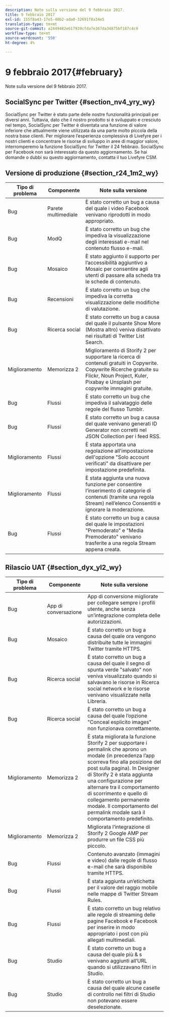 ```yaml
---
description: Note sulla versione del 9 febbraio 2017.
title: 9 febbraio 2017
exl-id: 155f8a43-17e5-40b2-ada0-32691f8a34e5
translation-type: tm+mt
source-git-commit: a2449482e617939cfda7e367da34875bf187c4c9
workflow-type: tm+mt
source-wordcount: '550'
ht-degree: 4%

---
```


# 9 febbraio 2017{#february}

Note sulla versione del 9 febbraio 2017.

## SocialSync per Twitter {#section_nv4_yry_wy}

SocialSync per Twitter è stato parte delle nostre funzionalità principali per diversi anni. Tuttavia, dato che il nostro prodotto si è sviluppato e cresciuto nel tempo, SocialSync per Twitter è diventata una funzione di valore inferiore che attualmente viene utilizzata da una parte molto piccola della nostra base clienti. Per migliorare l’esperienza complessiva di Livefyre per i nostri clienti e concentrare le risorse di sviluppo in aree di maggior valore, interromperemo la funzione SocialSync for Twitter il 24 febbraio. SocialSync per Facebook non sarà interessato da questo aggiornamento. Se hai domande o dubbi su questo aggiornamento, contatta il tuo Livefyre CSM.

## Versione di produzione {#section_r24_1m2_wy}

| Tipo di problema | Componente | Note sulla versione |
|--- |--- |--- |
| Bug | Parete multimediale | È stato corretto un bug a causa del quale i video Facebook venivano riprodotti in modo appropriato. |
| Bug | ModQ | È stato corretto un bug che impediva la visualizzazione degli interessati e-mail nel contenuto flusso e-mail. |
| Bug | Mosaico | È stato aggiunto il supporto per l’accessibilità aggiuntivo a Mosaic per consentire agli utenti di passare alla scheda tra le schede di contenuto. |
| Bug | Recensioni | È stato corretto un bug che impediva la corretta visualizzazione delle modifiche di valutazione. |
| Bug | Ricerca social | È stato corretto un bug a causa del quale il pulsante Show More (Mostra altro) veniva disattivato nei risultati di Twitter List Search. |
| Miglioramento | Memorizza 2 | Miglioramento di Storify 2 per supportare la ricerca di contenuti gratuiti in Copywrite. Copywrite Ricerche gratuite su Flickr, Noun Project, Kuler, Pixabay e Unsplash per copywrite immagini gratuite. |
| Bug | Flussi | È stato corretto un bug che impediva il salvataggio delle regole del flusso Tumblr. |
| Bug | Flussi | È stato corretto un bug a causa del quale venivano generati ID Generator non corretti nel JSON Collection per i feed RSS. |
| Miglioramento | Flussi | È stata apportata una regolazione all&#39;impostazione dell&#39;opzione &quot;Solo account verificati&quot; da disattivare per impostazione predefinita. |
| Miglioramento | Flussi | È stata aggiunta una nuova funzione per consentire l’inserimento di categorie di contenuti (tramite una regola Stream) nell’elenco Consentiti e ignorare la moderazione. |
| Bug | Flussi | È stato corretto un bug a causa del quale le impostazioni &quot;Premoderato&quot; e &quot;Media Premoderato&quot; venivano trasferite a una regola Stream appena creata. |

## Rilascio UAT {#section_dyx_yl2_wy}

| Tipo di problema | Componente | Note sulla versione |
|--- |--- |--- |
| Bug | App di conversazione | App di conversione migliorate per collegare sempre i profili utente, anche senza un’integrazione completa delle autorizzazioni. |
| Bug | Mosaico | È stato corretto un bug a causa del quale ora vengono distribuite tutte le immagini Twitter tramite HTTPS. |
| Bug | Ricerca social | È stato corretto un bug a causa del quale il segno di spunta verde &quot;salvato&quot; non veniva visualizzato quando si salvavano le risorse in Ricerca social network e le risorse venivano visualizzate nella Libreria. |
| Bug | Ricerca social | È stato corretto un bug a causa del quale l’opzione &quot;Conceal esplicito images&quot; non funzionava correttamente. |
| Miglioramento | Memorizza 2 | È stata migliorata la funzione Storify 2 per supportare i permalink che aprono un modale (in precedenza l’app scorreva fino alla posizione del post sulla pagina). In Designer di Storify 2 è stata aggiunta una configurazione per alternare tra il comportamento di scorrimento e quello di collegamento permanente modale. Il comportamento del permalink modale sarà il comportamento predefinito. |
| Miglioramento | Memorizza 2 | Migliorata l’integrazione di Storify 2 Google AMP per produrre un file CSS più piccolo. |
| Bug | Flussi | Contenuto avanzato (immagini e video) dalle regole di flusso e-mail che sarà disponibile tramite HTTPS. |
| Bug | Flussi | È stata aggiunta un’etichetta per il valore del raggio mobile nelle mappe di Twitter Stream Rules. |
| Bug | Flussi | È stato corretto un bug relativo alle regole di streaming delle pagine Facebook e Facebook per inserire in modo appropriato i post con più allegati multimediali. |
| Bug | Studio | È stato corretto un bug a causa del quale più &amp; s venivano aggiunti all’URL quando si utilizzavano filtri in Studio. |
| Bug | Studio | È stato corretto un bug a causa del quale alcune caselle di controllo nei filtri di Studio non potevano essere deselezionate. |
